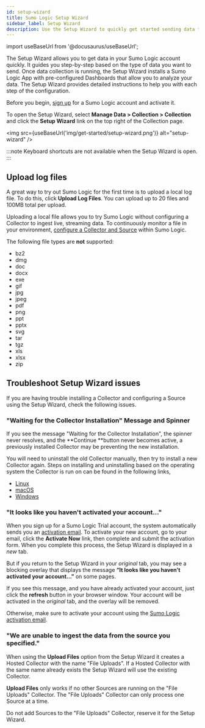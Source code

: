 ```yaml
---
id: setup-wizard
title: Sumo Logic Setup Wizard
sidebar_label: Setup Wizard
description: Use the Setup Wizard to quickly get started sending data to Sumo Logic.
---
```


import useBaseUrl from '@docusaurus/useBaseUrl';

The Setup Wizard allows you to get data in your Sumo Logic account quickly. It guides you step-by-step based on the type of data you want to send. Once data collection is running, the Setup Wizard installs a Sumo Logic App with pre-configured Dashboards that allow you to analyze your data. The Setup Wizard provides detailed instructions to help you with each step of the configuration.

Before you begin, [sign up](https://help.sumologic.com/01Start-Here/04Getting-Started/01-How-to-Sign-Up-for-Sumo-Logic) for a Sumo Logic account and activate it.

To open the Setup Wizard, select **Manage Data > Collection > Collection** and click the **Setup Wizard** link on the top right of the Collection page.

<img src={useBaseUrl('img/get-started/setup-wizard.png')} alt="setup-wizard" />

:::note
Keyboard shortcuts are not available when the Setup Wizard is open.
:::

## Upload log files

A great way to try out Sumo Logic for the first time is to upload a local log file. To do this, click **Upload Log Files**. You can upload up to 20 files and 100MB total per upload.

Uploading a local file allows you to try Sumo Logic without configuring a Collector to ingest live, streaming data. To continuously monitor a file in your environment, [configure a Collector and Source](https://help.sumologic.com/03Send-Data/01-Design-Your-Deployment) within Sumo Logic.

The following file types are **not** supported:

* bz2
* dmg
* doc
* docx
* exe
* gif
* jpg
* jpeg
* pdf
* png
* ppt
* pptx
* svg
* tar
* tgz
* xls
* xlsx
* zip


## Troubleshoot Setup Wizard issues

If you are having trouble installing a Collector and configuring a Source using the Setup Wizard, check the following issues.


### "Waiting for the Collector Installation" Message and Spinner

If you see the message "Waiting for the Collector Installation", the spinner never resolves, and the **Continue **button never becomes active, a previously installed Collector may be preventing the new installation.

You will need to uninstall the old Collector manually, then try to install a new Collector again. Steps on installing and uninstalling based on the operating system the Collector is run on can be found in the following links,

* [Linux](https://help.sumologic.com/03Send-Data/Installed-Collectors/04Install-a-Collector-on-Linux)
* [macOS](https://help.sumologic.com/03Send-Data/Installed-Collectors/02Install-a-Collector-on-MacOS)
* [Windows](https://help.sumologic.com/03Send-Data/Installed-Collectors/03Install-a-Collector-on-Windows)


### "It looks like you haven't activated your account..."

When you sign up for a Sumo Logic Trial account, the system automatically sends you an [activation email](https://help.sumologic.com/01Start-Here/04Getting-Started/01-How-to-Sign-Up-for-Sumo-Logic). To activate your new account, go to your email, click the **Activate Now** link, then complete and submit the activation form. When you complete this process, the Setup Wizard is displayed in a _new_ tab.

But if you return to the Setup Wizard in your _original_ tab, you may see a blocking overlay that displays the message **“It looks like you haven’t activated your account…”** on some pages.

If you see this message, and you have already activated your account, just click the **refresh** button in your browser window. Your account will be activated in the _original_ tab, and the overlay will be removed.

Otherwise, make sure to activate your account using the [Sumo Logic activation email](https://help.sumologic.com/01Start-Here/04Getting-Started/01-How-to-Sign-Up-for-Sumo-Logic).


### "We are unable to ingest the data from the source you specified."

When using the **Upload Files** option from the Setup Wizard it creates a Hosted Collector with the name "File Uploads". If a Hosted Collector with the same name already exists the Setup Wizard will use the existing Collector.

**Upload Files** only works if no other Sources are running on the "File Uploads" Collector. The "File Uploads" Collector can only process one Source at a time.

Do not add Sources to the "File Uploads" Collector, reserve it for the Setup Wizard.
